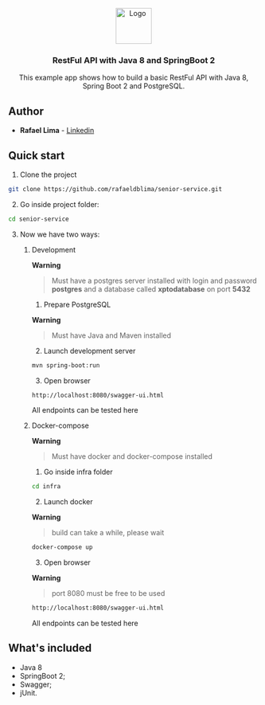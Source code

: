 <p align="center">
  <a href="https://spring.io/projects/spring-boot">
    <img src="https://spring.io/img/homepage/icon-spring-boot.svg" alt="Logo" width=72 height=72>
  </a>

  <h3 align="center">RestFul API with Java 8 and SpringBoot 2</h3>

  <p align="center">
    This example app shows how to build a basic RestFul API with Java 8, Spring Boot 2 and PostgreSQL.
  </p>
</p>

## Author

* **Rafael Lima**  - [Linkedin](https://www.linkedin.com/in/rafaeldblima/)

## Quick start

1. Clone the project
 ```bash
 git clone https://github.com/rafaeldblima/senior-service.git
 ```

2. Go inside project folder:
 ```bash
 cd senior-service
 ```

3. Now we have two ways:
   1. Development
   
      **Warning**
      
      > Must have a postgres server installed with login and password **postgres** and a database called **xptodatabase** on port **5432**
  
      1. Prepare PostgreSQL
   
      **Warning**
      
      > Must have Java and Maven installed
      2. Launch development server
  
       ```bash
       mvn spring-boot:run 
       ```
  
      3. Open browser
  
       ```bash
       http://localhost:8080/swagger-ui.html
       ```
       All endpoints can be tested here
   2. Docker-compose
   
      **Warning**
      
      > Must have docker and docker-compose installed
      1. Go inside infra folder
  
       ```bash
       cd infra
       ```
  
      2. Launch docker
   
      **Warning**
      
      > build can take a while, please wait
  
       ```bash
       docker-compose up
       ```
  
      3. Open browser
   
      **Warning**
      
      > port 8080 must be free to be used
  
       ```bash
       http://localhost:8080/swagger-ui.html
       ```
       All endpoints can be tested here

## What's included

* Java 8
* SpringBoot 2;
* Swagger;
* jUnit.
